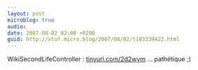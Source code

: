 ```yaml
---
layout: post
microblog: true
audio: 
date: 2007-08-02 02:00 +0200
guid: http://xtof.micro.blog/2007/08/02/t183339422.html
---
```

WikiSecondLifeController : [tinyurl.com/2d2wvm](http://tinyurl.com/2d2wvm) ... pathétique ;)
